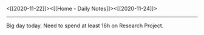 <[[2020-11-22]]><[[Home - Daily Notes]]><[[2020-11-24]]>

---

Big day today. Need to spend at least 16h on Research Project.
